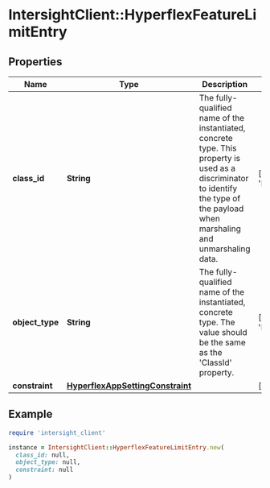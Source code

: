 # IntersightClient::HyperflexFeatureLimitEntry

## Properties

| Name | Type | Description | Notes |
| ---- | ---- | ----------- | ----- |
| **class_id** | **String** | The fully-qualified name of the instantiated, concrete type. This property is used as a discriminator to identify the type of the payload when marshaling and unmarshaling data. | [default to &#39;hyperflex.FeatureLimitEntry&#39;] |
| **object_type** | **String** | The fully-qualified name of the instantiated, concrete type. The value should be the same as the &#39;ClassId&#39; property. | [default to &#39;hyperflex.FeatureLimitEntry&#39;] |
| **constraint** | [**HyperflexAppSettingConstraint**](HyperflexAppSettingConstraint.md) |  | [optional] |

## Example

```ruby
require 'intersight_client'

instance = IntersightClient::HyperflexFeatureLimitEntry.new(
  class_id: null,
  object_type: null,
  constraint: null
)
```

